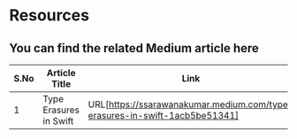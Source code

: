 # Resources

## You can find the related Medium article here


| S.No | Article Title | Link |
| ---- | ------------- | ---- |
| 1 | Type Erasures in Swift | URL[https://ssarawanakumar.medium.com/type-erasures-in-swift-1acb5be51341] |

